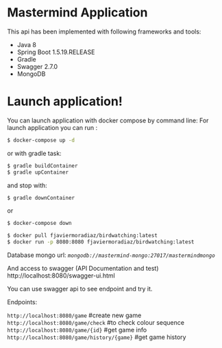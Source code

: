 # Mastermind Application

This api has been implemented with following frameworks and tools:
  - Java 8
  - Spring Boot 1.5.19.RELEASE
  - Gradle
  - Swagger 2.7.0
  - MongoDB

# Launch application!
You can launch application with docker compose by command line:
For launch application you can run : 
```sh
$ docker-compose up -d
```
or with gradle task:
```sh
$ gradle buildContainer
$ gradle upContainer
```

and stop with:
```sh
$ gradle downContainer
```
or 
```sh
$ docker-compose down
```

```sh
$ docker pull fjaviermoradiaz/birdwatching:latest
$ docker run -p 8080:8080 fjaviermoradiaz/birdwatching:latest
```
Database mongo url: 
_`mongodb://mastermind-mongo:27017/mastermindmongo`_

And access to swagger (API Documentation and test) http://localhost:8080/swagger-ui.html

You can use swagger api to see endpoint and try it.

Endpoints:

`http://localhost:8080/game`  #create new game
`http://localhost:8080/game/check`  #to check colour sequence
`http://localhost:8080/game/{id}`  #get game info
`http://localhost:8080/game/history/{game}`  #get game history

